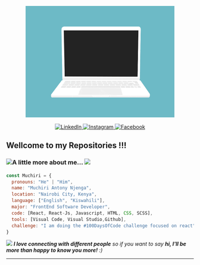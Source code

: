 <p align="center">
  <img src="./code.gif" height="300">
</p> 

<p align="center">
  <a href="https://www.linkedin.com/in/antony-njenga-310013127/" target="_blank">
    <img src="https://img.shields.io/badge/linkedin-%230077B5.svg?&style=for-the-badge&logo=linkedin&logoColor=white&color=071A2C" alt="LinkedIn"/>
  </a>
  <a href="https://www.instagram.com/mr_muchiri/" target="_blank">
    <img src="https://img.shields.io/badge/instagram-%23E4405F.svg?&style=for-the-badge&logo=instagram&logoColor=white&color=071A2C" alt="Instagram"/>
  </a>
  <a href="https://www.facebook.com/antony.thalovechild/" target="_blank">
    <img src="https://img.shields.io/badge/facebook-%231877F2.svg?&style=for-the-badge&logo=facebook&logoColor=white&color=071A2C" alt="Facebook"/>
  </a>
</p>

## Wellcome to my Repositories !!!

### <img src="https://media.giphy.com/media/17b875GGvV9m9sLmNc/giphy.gif" width="50">A little more about me... <img src="https://media.giphy.com/media/WUlplcMpOCEmTGBtBW/giphy.gif" width="50">
  
```javascript
const Muchiri = {
  pronouns: "He" | "Him",
  name: "Muchiri Antony Njenga",
  location: "Nairobi City, Kenya",
  language: ["English", "Kiswahili"],
  major: "FrontEnd Software Developer",
  code: [React, React-Js, Javascript, HTML, CSS, SCSS],
  tools: [Visual Code, Visual Studio,Github],
  challenge: "I am doing the #100DaysOfCode challenge focused on react"
}
```
<img src="https://media.giphy.com/media/LnQjpWaON8nhr21vNW/giphy.gif" width="60"> <em><b>I love connecting with different people</b> so if you want to say <b>hi, I'll be more than happy to know you more!</b> :)</em>

---
